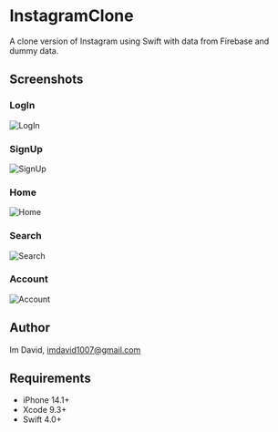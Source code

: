 # InstagramClone
A clone version of Instagram using Swift with data from Firebase and dummy data.

## Screenshots
### LogIn
![LogIn](https://user-images.githubusercontent.com/45663672/111023677-f0d69200-840c-11eb-9029-cd5cb6371f61.gif)

### SignUp
![SignUp](https://user-images.githubusercontent.com/45663672/111025020-55e1b600-8414-11eb-90db-b5856e242135.gif)

### Home
![Home](https://user-images.githubusercontent.com/45663672/111024876-8f65f180-8413-11eb-9033-112becfc2002.gif)

### Search
![Search](https://user-images.githubusercontent.com/45663672/111023708-3004e300-840d-11eb-86c1-037edee10d44.gif)

### Account
![Account](https://user-images.githubusercontent.com/45663672/111023689-0fd52400-840d-11eb-9305-d9999edab067.gif)


## Author
Im David, imdavid1007@gmail.com

## Requirements
- iPhone 14.1+
- Xcode 9.3+
- Swift 4.0+
